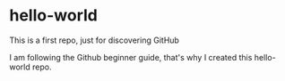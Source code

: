 # hello-world
This is a first repo, just for discovering GitHub

I am following the Github beginner guide,
that's why I created this hello-world repo.
